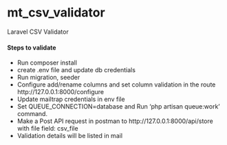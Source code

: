 # mt_csv_validator
Laravel CSV Validator


<h4 class="text-center mb-4">Steps to validate  </h4>

<ul class="list-group">
   
  <li class="list-group-item"> Run composer install</li>
  <li class="list-group-item"> create .env file and update db credentials</li>
  <li class="list-group-item">Run migration, seeder</li>
  <li class="list-group-item">
    Configure add/rename columns and set column validation in the route http://127.0.0.1:8000/configure
  </li>
  <li class="list-group-item">
    Update mailtrap credentials in env file
  </li>
  <li class="list-group-item">
    Set QUEUE_CONNECTION=database and Run ‘php artisan queue:work’ command. 
  </li>

  <li class="list-group-item">
    Make a Post API request in postman to http://127.0.0.1:8000/api/store with file field: csv_file
  </li>

  <li class="list-group-item">
    Validation details will be listed in mail 
  </li>

</ul>

